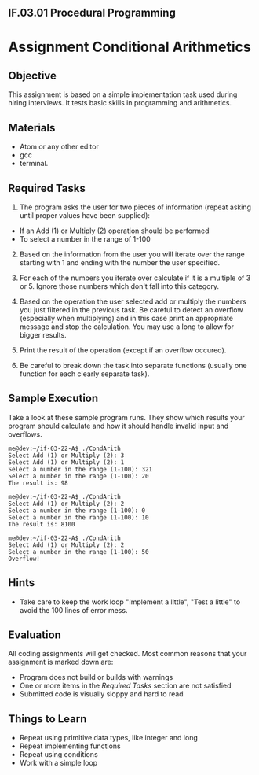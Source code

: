 ## IF.03.01 Procedural Programming
# Assignment Conditional Arithmetics

## Objective
This assignment is based on a simple implementation task used during hiring interviews. It tests basic skills in programming and arithmetics.

## Materials
- Atom or any other editor
- gcc
- terminal.

## Required Tasks
1. The program asks the user for two pieces of information (repeat asking until proper values have been supplied):
  - If an Add (1) or Multiply (2) operation should be performed
  - To select a number in the range of 1-100

2. Based on the information from the user you will iterate over the range starting with 1 and ending with the number the user specified. 

3. For each of the numbers you iterate over calculate if it is a multiple of 3 or 5. Ignore those numbers which don't fall into this category.
   
4. Based on the operation the user selected add or multiply the numbers you just filtered in the previous task. Be careful to detect an overflow (especially when multiplying) and in this case print an appropriate message and stop the calculation. You may use a long to allow for bigger results.

5. Print the result of the operation (except if an overflow occured).

6. Be careful to break down the task into separate functions (usually one function for each clearly separate task).

## Sample Execution
Take a look at these sample program runs. They show which results your program should calculate and how it should handle invalid input and overflows.

```
me@dev:~/if-03-22-A$ ./CondArith 
Select Add (1) or Multiply (2): 3
Select Add (1) or Multiply (2): 1
Select a number in the range (1-100): 321
Select a number in the range (1-100): 20
The result is: 98

me@dev:~/if-03-22-A$ ./CondArith 
Select Add (1) or Multiply (2): 2
Select a number in the range (1-100): 0
Select a number in the range (1-100): 10
The result is: 8100

me@dev:~/if-03-22-A$ ./CondArith 
Select Add (1) or Multiply (2): 2
Select a number in the range (1-100): 50
Overflow!
```

## Hints
- Take care to keep the work loop "Implement a little", "Test a little" to avoid the 100 lines of error mess.

## Evaluation
All coding assignments will get checked. Most common reasons that your assignment is marked down are:

- Program does not build or builds with warnings
- One or more items in the *Required Tasks* section are not satisfied
- Submitted code is visually sloppy and hard to read

## Things to Learn
- Repeat using primitive data types, like integer and long
- Repeat implementing functions
- Repeat using conditions
- Work with a simple loop
